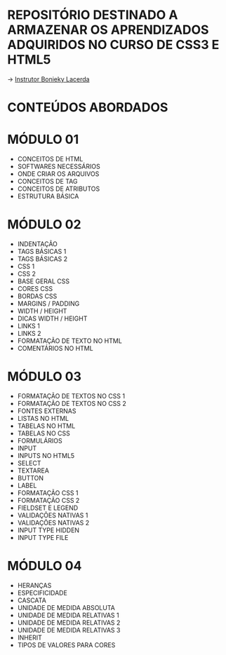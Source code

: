 # REPOSITÓRIO DESTINADO A ARMAZENAR OS APRENDIZADOS ADQUIRIDOS NO CURSO DE CSS3 E HTML5
→ [Instrutor Bonieky Lacerda](https://www.facebook.com/B7Web)

# CONTEÚDOS ABORDADOS

# MÓDULO 01 

* CONCEITOS DE HTML
* SOFTWARES NECESSÁRIOS
* ONDE CRIAR OS ARQUIVOS
* CONCEITOS DE TAG
* CONCEITOS DE ATRIBUTOS
* ESTRUTURA BÁSICA

# MÓDULO 02 

* INDENTAÇÃO
* TAGS BÁSICAS 1
* TAGS BÁSICAS 2
* CSS 1
* CSS 2
* BASE GERAL CSS
* CORES CSS
* BORDAS CSS
* MARGINS / PADDING
* WIDTH / HEIGHT
* DICAS WIDTH / HEIGHT
* LINKS 1
* LINKS 2
* FORMATAÇÃO DE TEXTO NO HTML
* COMENTÁRIOS NO HTML

# MÓDULO 03

* FORMATAÇÃO DE TEXTOS NO CSS 1  
* FORMATAÇÃO DE TEXTOS NO CSS 2  
* FONTES EXTERNAS
* LISTAS NO HTML
* TABELAS NO HTML
* TABELAS NO CSS
* FORMULÁRIOS
* INPUT
* INPUTS NO HTML5
* SELECT
* TEXTAREA
* BUTTON
* LABEL
* FORMATAÇÃO CSS 1
* FORMATAÇÃO CSS 2
* FIELDSET E LEGEND
* VALIDAÇÕES NATIVAS 1
* VALIDAÇÕES NATIVAS 2
* INPUT TYPE HIDDEN
* INPUT TYPE FILE
 
# MÓDULO 04

* HERANÇAS
* ESPECIFICIDADE
* CASCATA
* UNIDADE DE MEDIDA ABSOLUTA
* UNIDADE DE MEDIDA RELATIVAS 1
* UNIDADE DE MEDIDA RELATIVAS 2
* UNIDADE DE MEDIDA RELATIVAS 3
* INHERIT
* TIPOS DE VALORES PARA CORES
